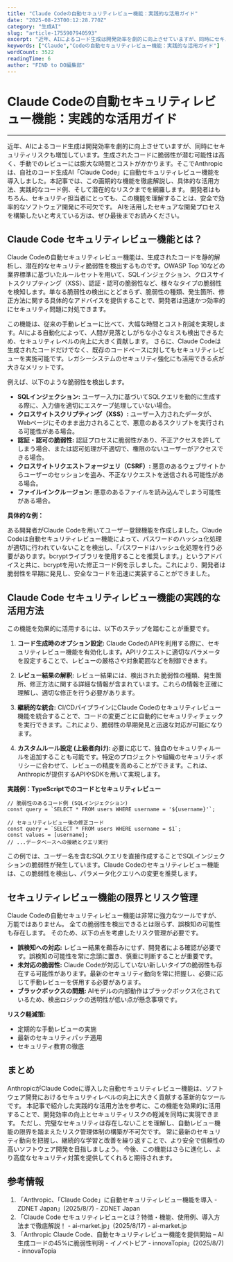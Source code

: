 ```yaml
---
title: "Claude Codeの自動セキュリティレビュー機能：実践的な活用ガイド"
date: "2025-08-23T00:12:28.770Z"
category: "生成AI"
slug: "article-1755907940593"
excerpt: "近年、AIによるコード生成は開発効率を劇的に向上させていますが、同時にセキュリティリスクも増加しています。生成されたコードに脆弱性が潜む可能性は高く、手動でのレビューには膨大な時間とコストがかかります。そこでAnthropicは、自社のコード生成AI「Claude Code」に自動セキュリティレビュ..."
keywords: ["Claude","Codeの自動セキュリティレビュー機能：実践的な活用ガイド"]
wordCount: 3522
readingTime: 6
author: "FIND to DO編集部"
---
```


# Claude Codeの自動セキュリティレビュー機能：実践的な活用ガイド

---

近年、AIによるコード生成は開発効率を劇的に向上させていますが、同時にセキュリティリスクも増加しています。生成されたコードに脆弱性が潜む可能性は高く、手動でのレビューには膨大な時間とコストがかかります。そこでAnthropicは、自社のコード生成AI「Claude Code」に自動セキュリティレビュー機能を導入しました。本記事では、この画期的な機能を徹底解説し、具体的な活用方法、実践的なコード例、そして潜在的なリスクまでを網羅します。  開発者はもちろん、セキュリティ担当者にとっても、この機能を理解することは、安全で効率的なソフトウェア開発に不可欠です。  AIを活用したセキュアな開発プロセスを構築したいと考えている方は、ぜひ最後までお読みください。


## Claude Code セキュリティレビュー機能とは？

Claude Codeの自動セキュリティレビュー機能は、生成されたコードを静的解析し、潜在的なセキュリティ脆弱性を検出するものです。OWASP Top 10などの業界標準に基づいたルールセットを用いて、SQLインジェクション、クロスサイトスクリプティング（XSS）、認証・認可の脆弱性など、様々なタイプの脆弱性を検知します。単なる脆弱性の検出にとどまらず、脆弱性の種類、発生箇所、修正方法に関する具体的なアドバイスを提供することで、開発者は迅速かつ効率的にセキュリティ問題に対処できます。

この機能は、従来の手動レビューに比べて、大幅な時間とコスト削減を実現します。AIによる自動化によって、人間が見落としがちな小さなミスも検出できるため、セキュリティレベルの向上に大きく貢献します。  さらに、Claude Codeは生成されたコードだけでなく、既存のコードベースに対してもセキュリティレビューを実施可能です。レガシーシステムのセキュリティ強化にも活用できる点が大きなメリットです。

例えば、以下のような脆弱性を検出します。

* **SQLインジェクション:** ユーザー入力に基づいてSQLクエリを動的に生成する際に、入力値を適切にエスケープ処理していない場合。
* **クロスサイトスクリプティング（XSS）:** ユーザー入力されたデータが、Webページにそのまま出力されることで、悪意のあるスクリプトを実行される可能性がある場合。
* **認証・認可の脆弱性:** 認証プロセスに脆弱性があり、不正アクセスを許してしまう場合、または認可処理が不適切で、権限のないユーザーがアクセスできる場合。
* **クロスサイトリクエストフォージェリ（CSRF）:** 悪意のあるウェブサイトからユーザーのセッションを盗み、不正なリクエストを送信される可能性がある場合。
* **ファイルインクルージョン:** 悪意のあるファイルを読み込んでしまう可能性がある場合。


**具体的な例：**

ある開発者がClaude Codeを用いてユーザー登録機能を作成しました。Claude Codeは自動セキュリティレビュー機能によって、パスワードのハッシュ化処理が適切に行われていないことを検出し、「パスワードはハッシュ化処理を行う必要があります。bcryptライブラリを使用することを推奨します。」というアドバイスと共に、bcryptを用いた修正コード例を示しました。これにより、開発者は脆弱性を早期に発見し、安全なコードを迅速に実装することができました。


## Claude Code セキュリティレビュー機能の実践的な活用方法

この機能を効果的に活用するには、以下のステップを踏むことが重要です。

1. **コード生成時のオプション設定:** Claude CodeのAPIを利用する際に、セキュリティレビュー機能を有効化します。APIリクエストに適切なパラメータを設定することで、レビューの厳格さや対象範囲などを制御できます。

2. **レビュー結果の解釈:** レビュー結果には、検出された脆弱性の種類、発生箇所、修正方法に関する詳細な情報が含まれています。これらの情報を正確に理解し、適切な修正を行う必要があります。

3. **継続的な統合:** CI/CDパイプラインにClaude Codeのセキュリティレビュー機能を統合することで、コードの変更ごとに自動的にセキュリティチェックを実行できます。これにより、脆弱性の早期発見と迅速な対応が可能になります。

4. **カスタムルール設定 (上級者向け):**  必要に応じて、独自のセキュリティルールを追加することも可能です。特定のプロジェクトや組織のセキュリティポリシーに合わせて、レビューの精度を高めることができます。これは、Anthropicが提供するAPIやSDKを用いて実現します。


**実践例：TypeScriptでのコードとセキュリティレビュー**

```
// 脆弱性のあるコード例 (SQLインジェクション)
const query = `SELECT * FROM users WHERE username = '${username}'`;

// セキュリティレビュー後の修正コード
const query = `SELECT * FROM users WHERE username = $1`;
const values = [username];
// ...データベースへの接続とクエリ実行
```

この例では、ユーザー名を含むSQLクエリを直接作成することでSQLインジェクションの脆弱性が発生しています。Claude Codeのセキュリティレビュー機能は、この脆弱性を検出し、パラメータ化クエリへの変更を推奨します。


## セキュリティレビュー機能の限界とリスク管理

Claude Codeの自動セキュリティレビュー機能は非常に強力なツールですが、万能ではありません。  全ての脆弱性を検出できるとは限らず、誤検知の可能性も存在します。  そのため、以下の点を考慮したリスク管理が必要です。

* **誤検知への対応:** レビュー結果を鵜呑みにせず、開発者による確認が必要です。誤検知の可能性を常に念頭に置き、慎重に判断することが重要です。
* **未対応の脆弱性:**  Claude Codeが対応していない新しいタイプの脆弱性も存在する可能性があります。最新のセキュリティ動向を常に把握し、必要に応じて手動レビューを併用する必要があります。
* **ブラックボックスの問題:**  AIモデルの内部動作はブラックボックス化されているため、検出ロジックの透明性が低い点が懸念事項です。


**リスク軽減策:**

* 定期的な手動レビューの実施
* 最新のセキュリティパッチ適用
* セキュリティ教育の徹底


## まとめ

AnthropicがClaude Codeに導入した自動セキュリティレビュー機能は、ソフトウェア開発におけるセキュリティレベルの向上に大きく貢献する革新的なツールです。  本記事で紹介した実践的な活用方法を参考に、この機能を効果的に活用することで、開発効率の向上とセキュリティリスクの軽減を同時に実現できます。  ただし、完璧なセキュリティは存在しないことを理解し、自動レビュー機能の限界を踏まえたリスク管理体制の構築が不可欠です。  常に最新のセキュリティ動向を把握し、継続的な学習と改善を繰り返すことで、より安全で信頼性の高いソフトウェア開発を目指しましょう。  今後、この機能はさらに進化し、より高度なセキュリティ対策を提供してくれると期待されます。


## 参考情報

1. 「Anthropic、「Claude Code」に自動セキュリティレビュー機能を導入 - ZDNET Japan」(2025/8/7) - ZDNET Japan
2. 「Claude Code セキュリティレビューとは？特徴・機能、使用例、導入方法まで徹底解説！ - ai-market.jp」(2025/8/17) - ai-market.jp
3. 「Anthropic Claude Code、自動セキュリティレビュー機能を提供開始 – AI生成コードの45%に脆弱性判明 - イノベトピア - innovaTopia」(2025/8/7) - innovaTopia

